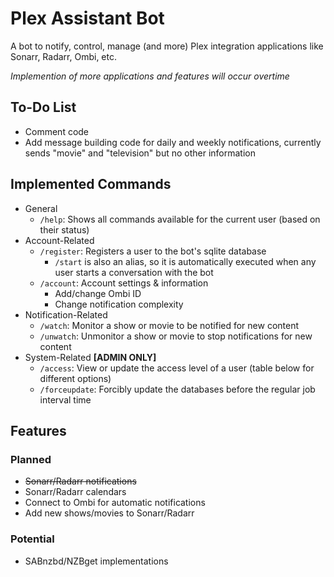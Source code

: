 # Plex Assistant Bot

A bot to notify, control, manage (and more) Plex integration applications like Sonarr, Radarr, Ombi, etc.

*Implemention of more applications and features will occur overtime*

## To-Do List

- Comment code
- Add message building code for daily and weekly notifications, currently sends "movie" and "television" but no other information

## Implemented Commands

- General
    - `/help`: Shows all commands available for the current user (based on their status)
- Account-Related
    - `/register`: Registers a user to the bot's sqlite database
        - `/start` is also an alias, so it is automatically executed when any user starts a conversation with the bot
    - `/account`: Account settings & information
        - Add/change Ombi ID
        - Change notification complexity
- Notification-Related
    - `/watch`: Monitor a show or movie to be notified for new content
    - `/unwatch`: Unmonitor a show or movie to stop notifications for new content
- System-Related **[ADMIN ONLY]**
    - `/access`: View or update the access level of a user (table below for different options)
    - `/forceupdate`: Forcibly update the databases before the regular job interval time

## Features

### Planned

- ~~Sonarr/Radarr notifications~~
- Sonarr/Radarr calendars
- Connect to Ombi for automatic notifications
- Add new shows/movies to Sonarr/Radarr

### Potential

- SABnzbd/NZBget implementations
